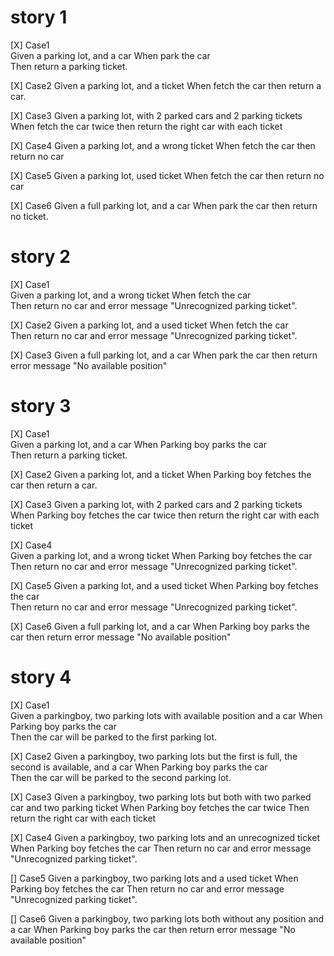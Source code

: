 # story 1
[X] Case1  
Given a parking lot, and a car 
When park the car  
Then return a parking ticket.

[X] Case2
Given a parking lot, and a ticket
When fetch the car
then return a car.

[X] Case3
Given a parking lot, with 2 parked cars and 2 parking tickets
When fetch the car twice
then return the right car with each ticket

[X] Case4
Given a parking lot, and a wrong ticket
When fetch the car
then return no car

[X] Case5
Given a parking lot, used ticket
When fetch the car
then return no car

[X] Case6
Given a full parking lot, and a car
When park the car
then return no ticket.


# story 2
[X] Case1  
Given a parking lot, and a wrong ticket
When fetch the car  
Then return no car and error message "Unrecognized parking ticket".

[X] Case2 
Given a parking lot, and a used ticket
When fetch the car  
Then return no car and error message "Unrecognized parking ticket".

[X] Case3
Given a full parking lot, and a car
When park the car
then return error message "No available position"


# story 3
[X] Case1  
Given a parking lot, and a car
When Parking boy parks the car  
Then return a parking ticket.

[X] Case2
Given a parking lot, and a ticket
When Parking boy fetches the car
then return a car.

[X] Case3
Given a parking lot, with 2 parked cars and 2 parking tickets
When Parking boy fetches the car twice
then return the right car with each ticket

[X] Case4  
Given a parking lot, and a wrong ticket
When Parking boy fetches the car  
Then return no car and error message "Unrecognized parking ticket".

[X] Case5
Given a parking lot, and a used ticket
When Parking boy fetches the car  
Then return no car and error message "Unrecognized parking ticket".

[X] Case6
Given a full parking lot, and a car
When Parking boy parks the car
then return error message "No available position"

# story 4
[X] Case1  
Given a parkingboy, two parking lots with available position and a car
When Parking boy parks the car  
Then the car will be parked to the first parking lot.

[X] Case2
Given a parkingboy, two parking lots but the first is full, the second is available, and a car
When Parking boy parks the car  
Then the car will be parked to the second parking lot.

[X] Case3
Given a parkingboy, two parking lots but both with two parked car and two parking ticket
When Parking boy fetches the car twice 
Then return the right car with each ticket

[X] Case4
Given a parkingboy, two parking lots and an unrecognized ticket
When Parking boy fetches the car
Then return no car and error message "Unrecognized parking ticket".

[] Case5
Given a parkingboy, two parking lots and a used ticket
When Parking boy fetches the car
Then return no car and error message "Unrecognized parking ticket".

[] Case6
Given a parkingboy, two parking lots both without any position and a car
When Parking boy parks the car
then return error message "No available position"